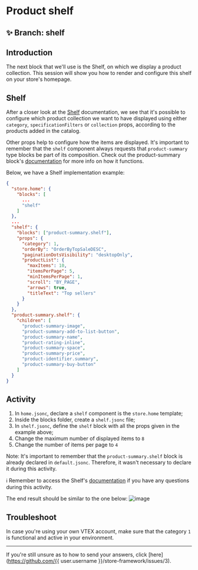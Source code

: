 # Product shelf

## :sparkles: **Branch:** shelf

## Introduction

The next block that we'll use is the Shelf, on which we display a product collection. This session will show you how to render and configure this shelf on your store's homepage. 

## Shelf

After a closer look at the [Shelf](https://vtex.io/docs/app/vtex.shelf) documentation, we see that it's possible to configure which product collection we want to have displayed using either `category`, `specificationFilters` or `collection` props, according to the products added in the catalog. 

Other props help to configure how the items are displayed. It's important to remember that the `shelf` component always requests that `product-summary` type blocks be part of its composition. Check out the product-summary block's [documentation](https://vtex.io/docs/components/product/vtex.product-summary) for more info on how it functions. 

Below, we have a Shelf implementation example:

```json
{
  "store.home": {
    "blocks": [
      ...
      "shelf"
    ]
  },
  ...
  "shelf": {
    "blocks": ["product-summary.shelf"],
    "props": {
      "category": 1,
      "orderBy": "OrderByTopSaleDESC",
      "paginationDotsVisibility": "desktopOnly",
      "productList": {
        "maxItems": 10,
        "itemsPerPage": 5,
        "minItemsPerPage": 1,
        "scroll": "BY_PAGE",
        "arrows": true,
        "titleText": "Top sellers"
      }
    }
  },
  "product-summary.shelf": {
    "children": [
      "product-summary-image",
      "product-summary-add-to-list-button",
      "product-summary-name",
      "product-rating-inline",
      "product-summary-space",
      "product-summary-price",
      "product-identifier.summary",
      "product-summary-buy-button"
    ]
  }
}
```

## Activity

1. In `home.jsonc`, declare a `shelf` component is the `store.home` template;
2. Inside the blocks folder, create a `shelf.jsonc` file;
3. In `shelf.jsonc`, define the `shelf` block with all the props given in the example above; 
4. Change the maximum number of displayed items to `8`
5. Change the number of items per page to `4`

Note: It's important to remember that the `product-summary.shelf` block is already declared in `default.jsonc`. Therefore, it wasn't necessary to declare it during this activity.

:information_source: Remember to access the Shelf's [documentation](https://vtex.io/docs/app/vtex.shelf) if you have any questions during this activity.

The end result should be similar to the one below:
![image](https://user-images.githubusercontent.com/12139385/70187041-1209e800-16cc-11ea-85b8-80162239ce1d.png)


## Troubleshoot

In case you're using your own VTEX account, make sure that the category `1` is functional and active in your environment.

----

If you're still unsure as to how to send your answers, click [here](https://github.com/{{ user.username }}/store-framework/issues/3).
